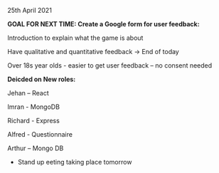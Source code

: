 25th April 2021 


**GOAL FOR NEXT TIME: Create a Google form for user feedback:** 

Introduction to explain what the game is about  

Have qualitative and quantitative feedback -> End of today  

Over 18s year olds  - easier to get user feedback – no consent needed 


**Deicded on New roles:**

Jehan – React  

Imran - MongoDB 

Richard -  Express  

Alfred - Questionnaire  

Arthur – Mongo DB 

 
- Stand up eeting taking place tomorrow  
